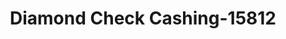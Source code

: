 ---
f_zip-code: 19053
f_state-code: PA
title: Diamond Check Cashing-15812
f_phone: 215-953-1700
f_city-only: Feasterville Trevose
f_address: 942 East Bristol Road Feasterville Trevose
f_location-unique-id: '15812'
slug: diamond-check-cashing-15812
updated-on: '2024-05-30T13:46:58.046Z'
created-on: '2024-05-30T13:36:59.803Z'
published-on: '2024-05-30T13:54:32.469Z'
f_city-state: cms/city/feasterville-trevose-pa.md
f_company: cms/company/diamond-check-cashing.md
f_state: cms/state/pennsylvania.md
layout: '[payday-loan].html'
tags: payday-loan
---